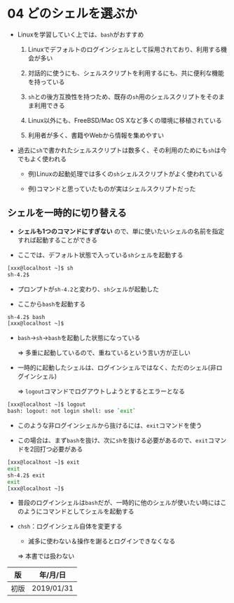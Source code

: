 04 どのシェルを選ぶか
==================

* Linuxを学習していく上では、`bash`がおすすめ

  1. Linuxでデフォルトのログインシェルとして採用されており、利用する機会が多い

  1. 対話的に使うにも、シェルスクリプトを利用するにも、共に便利な機能を持っている

  1. `sh`との後方互換性を持つため、既存の`sh`用のシェルスクリプトをそのまま利用できる

  1. Linux以外にも、FreeBSD/Mac OS Xなど多くの環境に移植されている

  1. 利用者が多く、書籍やWebから情報を集めやすい

* 過去に`sh`で書かれたシェルスクリプトは数多く、その利用のためにも`sh`は今でもよく使われる

  * 例)Linuxの起動処理では多くの`sh`シェルスクリプトがよく使われている

  * 例)コマンドと思っていたものが実はシェルスクリプトだった



## シェルを一時的に切り替える

* **シェルも1つのコマンドにすぎない** ので、単に使いたいシェルの名前を指定すれば起動することができる

* ここでは、デフォルト状態で入っている`sh`シェルを起動する

```bash
[xxx@localhost ~]$ sh
sh-4.2$
```

* プロンプトが`sh-4.2`と変わり、`sh`シェルが起動した

* ここから`bash`を起動する

```bash
sh-4.2$ bash
[xxx@localhost ~]$
```

* `bash`→`sh`→`bash`を起動した状態になっている

  => 多重に起動しているので、重ねているという言い方が正しい

* 一時的に起動したシェルは、ログインシェルではなく、ただのシェル(非ログインシェル)

  => `logout`コマンドでログアウトしようとするとエラーとなる

```bash
[xxx@localhost ~]$ logout
bash: logout: not login shell: use `exit`
```

* このような非ログインシェルから抜けるには、`exit`コマンドを使う

* この場合は、まず`bash`を抜け、次に`sh`を抜ける必要があるので、`exit`コマンドを2回打つ必要がある

```bash
[xxx@localhost ~]$ exit
exit
sh-4.2$ exit
exit
[xxx@localhost ~]$
```

* 普段のログインシェルは`bash`だが、一時的に他のシェルが使いたい時にはこのようにコマンドとしてシェルを起動する

* `chsh`：ログインシェル自体を変更する

  * 滅多に使わない＆操作を謝るとログインできなくなる

  => 本書では扱わない



| 版 |  年/月/日 |
|----|----------|
|初版|2019/01/31|
